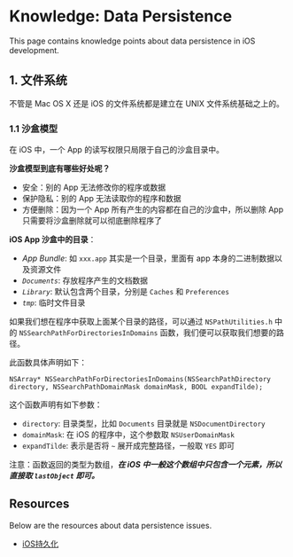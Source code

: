 # Knowledge: Data Persistence

This page contains knowledge points about data persistence in iOS development.


## 1. 文件系统

不管是 Mac OS X 还是 iOS 的文件系统都是建立在 UNIX 文件系统基础之上的。


### 1.1 沙盒模型

在 iOS 中，一个 App 的读写权限只局限于自己的沙盒目录中。

__沙盒模型到底有哪些好处呢？__

* 安全：别的 App 无法修改你的程序或数据
* 保护隐私：别的 App 无法读取你的程序和数据
* 方便删除：因为一个 App 所有产生的内容都在自己的沙盒中，所以删除 App 只需要将沙盒删除就可以彻底删除程序了

__iOS App 沙盒中的目录__：

* _App Bundle_: 如 `xxx.app` 其实是一个目录，里面有 app 本身的二进制数据以及资源文件
* _`Documents`_: 存放程序产生的文档数据
* _`Library`_: 默认包含两个目录，分别是 `Caches` 和 `Preferences`
* _`tmp`_: 临时文件目录

如果我们想在程序中获取上面某个目录的路径，可以通过 `NSPathUtilities.h` 中的 `NSSearchPathForDirectoriesInDomains` 函数，我们便可以获取我们想要的路径。

此函数具体声明如下：

```
NSArray* NSSearchPathForDirectoriesInDomains(NSSearchPathDirectory directory, NSSearchPathDomainMask domainMask, BOOL expandTilde); 
```

这个函数声明有如下参数：

* `directory`: 目录类型，比如 `Documents` 目录就是 `NSDocumentDirectory`
* `domainMask`: 在 iOS 的程序中，这个参数取 `NSUserDomainMask`
* `expandTilde`: 表示是否将 `~` 展开成完整路径，一般取 `YES` 即可

注意：函数返回的类型为数组，___在 iOS 中一般这个数组中只包含一个元素，所以直接取 `lastObject` 即可。___




## Resources

Below are the resources about data persistence issues.

* [iOS持久化](http://geeklu.com/2012/01/ios-persistence/)